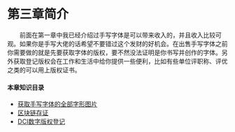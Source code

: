 # 第三章简介

　　前面在第一章中我已经介绍过手写字体是可以带来收入的，并且收入比较可观。如果你是手写大佬的话希望不要错过这个发财的好机会。在出售手写字体之前你需要做的就是先要获取字体的版权，要不然没法证明是你书写并创作的字体。另外获取登记版权会在工作和生活中给你提供一些便利，比如有些单位评职称、评优之类的可以用上版权证书。

#### 本章知识目录

* [获取手写字体的全部字形图片](/picture)
* [区块链存证](/blockchain)
* [DCI数字版权登记](/DCI)
